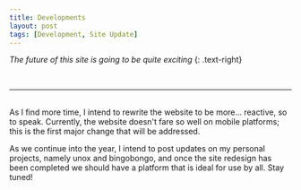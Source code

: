 ```yaml
---
title: Developments
layout: post
tags: [Development, Site Update]
---
```


_The future of this site is going to be quite exciting_
{: .text-right}

<!--more-->
<br/>
<hr/>
<br/>
As I find more time,
I intend to rewrite the website to be more... reactive, so to speak. Currently,
the website doesn't fare so well on mobile platforms; this is the first
major change that will be addressed. 


As we continue into the year, I intend to post updates on my personal projects,
namely unox and bingobongo, and once the site redesign has been completed
we should have a platform that is ideal for use by all. Stay tuned!
